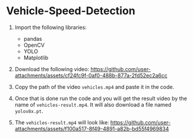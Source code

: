 # Vehicle-Speed-Detection

1. Import the following libraries:
   - pandas
   - OpenCV
   - YOLO
   - Matplotlib
  
2. Download the following video:
   https://github.com/user-attachments/assets/cf24fc9f-0af0-488b-877a-2fd52ec2a6cc

3. Copy the path of the video `vehicles.mp4` and paste it in the code.

4. Once that is done run the code and you will get the result video by the name of `vehicles-result.mp4`. It will also download a file named `yolov8x.pt`.

5. The `vehicles-result.mp4` will look like:
   https://github.com/user-attachments/assets/f100a517-8f49-4891-a82b-bd55f4969834
